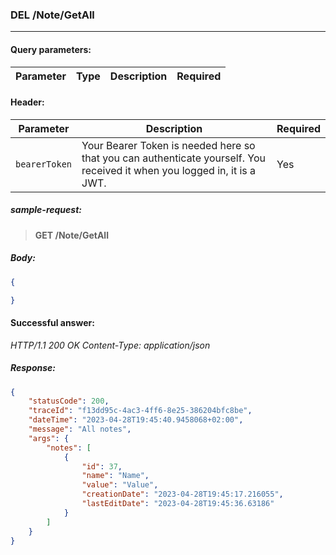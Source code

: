 ### DEL /Note/GetAll
---

#### Query parameters:

| Parameter | Type | Description | Required |
| --- | --- | --- | --- |

#### Header:

| Parameter | Description | Required |
| --- | --- | --- |
| `bearerToken` | Your Bearer Token is needed here so that you can authenticate yourself. You received it when you logged in, it is a JWT. | Yes |

##### sample-request:

> **GET /Note/GetAll**

##### Body:

```json
{

}
```

#### Successful answer:

*HTTP/1.1 200 OK
Content-Type: application/json*

##### Response:

```json
{
    "statusCode": 200,
    "traceId": "f13dd95c-4ac3-4ff6-8e25-386204bfc8be",
    "dateTime": "2023-04-28T19:45:40.9458068+02:00",
    "message": "All notes",
    "args": {
        "notes": [
            {
                "id": 37,
                "name": "Name",
                "value": "Value",
                "creationDate": "2023-04-28T19:45:17.216055",
                "lastEditDate": "2023-04-28T19:45:36.63186"
            }
        ]
    }
}
```